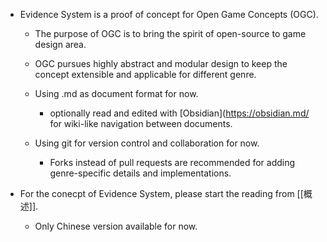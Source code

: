 - Evidence System is a proof of concept for Open Game Concepts (OGC).

	- The purpose of OGC is to bring the spirit of open-source to game design area.
	
	- OGC pursues highly abstract and modular design to keep the concept extensible and applicable for different genre.

	- Using .md as document format for now.
	
		- optionally read and edited with [Obsidian](https://obsidian.md/ for wiki-like navigation between documents.
	
	- Using git for version control and collaboration for now.
	
		- Forks instead of pull requests are recommended for adding genre-specific details and implementations.

-  For the conecpt of Evidence System, please start the reading from [[概述]].
	
	- Only Chinese version available for now.
